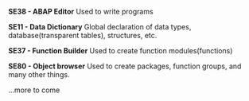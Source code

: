 **SE38 - ABAP Editor**
  Used to write programs

**SE11 - Data Dictionary**
  Global declaration of data types, database(transparent tables), structures, etc.

**SE37 - Function Builder**
  Used to create function modules(functions) 
 
**SE80 - Object browser**
  Used to create packages, function groups, and many other things.
  
  ...more to come
